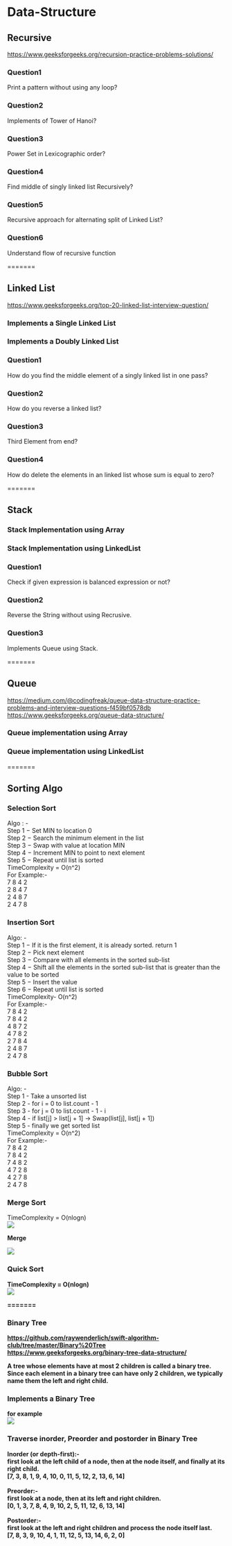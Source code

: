 # Data-Structure
## Recursive 
https://www.geeksforgeeks.org/recursion-practice-problems-solutions/
### Question1
Print a pattern without using any loop?
### Question2
Implements of Tower of Hanoi?
### Question3
Power Set in Lexicographic order?
### Question4
Find middle of singly linked list Recursively?
### Question5
Recursive approach for alternating split of Linked List?
### Question6
Understand flow of recursive function

=======

## Linked List
https://www.geeksforgeeks.org/top-20-linked-list-interview-question/
### Implements a Single Linked List
### Implements a Doubly Linked List
### Question1 
How do you find the middle element of a singly linked list in one pass?
### Question2 
How do you reverse a linked list?
### Question3
Third Element from end?
### Question4
How do delete the elements in an linked list whose sum is equal to zero?

=======

## Stack
### Stack Implementation using Array
### Stack Implementation using LinkedList
### Question1
Check if given expression is balanced expression or not?
### Question2
Reverse the String without using Recrusive.
### Question3
Implements Queue using Stack.

=======

## Queue
https://medium.com/@codingfreak/queue-data-structure-practice-problems-and-interview-questions-f459bf0578db <br />
https://www.geeksforgeeks.org/queue-data-structure/ <br />
### Queue implementation using Array
### Queue implementation using LinkedList

=======

## Sorting Algo
### Selection Sort
Algo : - <br />
Step 1 − Set MIN to location 0 <br />
Step 2 − Search the minimum element in the list <br />
Step 3 − Swap with value at location MIN <br />
Step 4 − Increment MIN to point to next element <br />
Step 5 − Repeat until list is sorted <br />
TimeComplexity = O(n^2) <br />
For Example:- <br />
    7   8   4   2 <br />
    2   8   4   7 <br />
    2   4   8   7 <br />
    2   4   7   8 <br />
### Insertion Sort
Algo: - <br />
Step 1 − If it is the first element, it is already sorted. return 1 <br />
Step 2 − Pick next element <br />
Step 3 − Compare with all elements in the sorted sub-list <br />
Step 4 − Shift all the elements in the sorted sub-list that is greater than the  
value to be sorted <br />
Step 5 − Insert the value <br />
Step 6 − Repeat until list is sorted <br />
TimeComplexity- O(n^2) <br />
For Example:- <br />
7   8   4   2 <br />
7   8   4   2 <br />
4   8   7   2 <br />
4   7   8   2 <br />
2   7   8   4 <br />
2   4   8   7 <br />
2   4   7   8 <br />
### Bubble Sort
Algo: - <br />
Step 1 - Take a unsorted list<br />
Step 2 - for i = 0 to list.count - 1<br />
Step 3 - for j = 0 to list.count - 1 - i <br />
Step 4 - if list[j] > list[j + 1] -> Swap(list[j], list[j + 1])<br />
Step 5 - finally we get sorted list<br />
TimeComplexity = O(n^2)<br />
For Example:- <br />
7   8   4   2 <br />
7   8   4   2 <br />
7   4   8   2 <br />
4   7   2   8 <br />
4   2   7   8 <br />
2   4   7   8 <br />
### Merge Sort
TimeComplexity = O(nlogn)<br/>
<img src="https://github.com/enggrakeshcse/Data-Structure/blob/Sorting-Algo/Sort-Algo/Images/Screen%20Shot%202019-08-07%20at%201.03.14%20PM.png" /> 

<b> Merge

<img src="https://github.com/enggrakeshcse/Data-Structure/blob/Sorting-Algo/Sort-Algo/merge.png" /> 

### Quick Sort 
TimeComplexity = O(nlogn) <br />
<img src="https://github.com/enggrakeshcse/Data-Structure/blob/Sorting-Algo/Sort-Algo/quick_sort.jpg" /> 

=======

### Binary Tree
https://github.com/raywenderlich/swift-algorithm-club/tree/master/Binary%20Tree
https://www.geeksforgeeks.org/binary-tree-data-structure/

A tree whose elements have at most 2 children is called a binary tree. Since each element in a binary tree can have only 2 children, we typically name them the left and right child.

### Implements a Binary Tree
for example <br />
<img src="https://github.com/enggrakeshcse/Data-Structure/blob/Trees/Tree/images/binaryTree.png" /> 

### Traverse inorder, Preorder and postorder in Binary Tree
 Inorder (or depth-first):-<br />
first look at the left child of a node, then at the node itself, and finally at its right child. <br />
[7, 3, 8, 1, 9, 4, 10, 0, 11, 5, 12, 2, 13, 6, 14]<br /><br />
 Preorder:-<br />
first look at a node, then at its left and right children. <br />
[0, 1, 3, 7, 8, 4, 9, 10, 2, 5, 11, 12, 6, 13, 14]<br /><br />
 Postorder:-<br />
first look at the left and right children and process the node itself last. <br />
[7, 8, 3, 9, 10, 4, 1, 11, 12, 5, 13, 14, 6, 2, 0]<br /><br />
